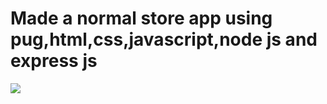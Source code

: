 <h1>Made a normal  store app using pug,html,css,javascript,node js and express js</h1>
<img src="https://encrypted-tbn0.gstatic.com/images?q=tbn:ANd9GcTkykUT_jppJjLdWIh-nwqv-HlvmCTFD03N-g&s"></img>
